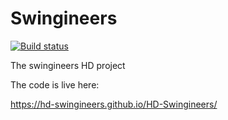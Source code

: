 # Swingineers
[![Build status](https://travis-ci.org/HD-Swingineers/HD-Swingineers.svg?branch=master)](https://travis-ci.org/HD-Swingineers/HD-Swingineers)

The swingineers HD project

The code is live here:

<https://hd-swingineers.github.io/HD-Swingineers/>
